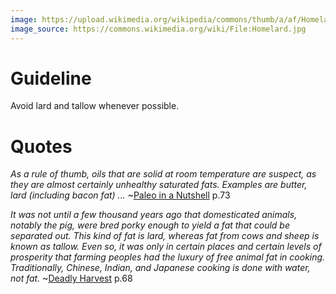 ```yaml
---
image: https://upload.wikimedia.org/wikipedia/commons/thumb/a/af/Homelard.jpg/1024px-Homelard.jpg
image_source: https://commons.wikimedia.org/wiki/File:Homelard.jpg
---
```

# Guideline

Avoid lard and tallow whenever possible.

# Quotes

*As a rule of thumb, oils that are solid at room temperature are suspect, as they are almost certainly unhealthy saturated fats. Examples are butter, lard (including bacon fat) ...* ~[Paleo in a Nutshell](/about.html) p.73

*It was not until a few thousand years ago that domesticated animals, notably the pig, were bred porky enough to yield a fat that could be separated out. This kind of fat is lard, whereas fat from cows and sheep is known as tallow. Even so, it was only in certain places and certain levels of prosperity that farming peoples had the luxury of free animal fat in cooking. Traditionally, Chinese, Indian, and Japanese cooking is done with water, not fat.* ~[Deadly Harvest](/about.html) p.68
